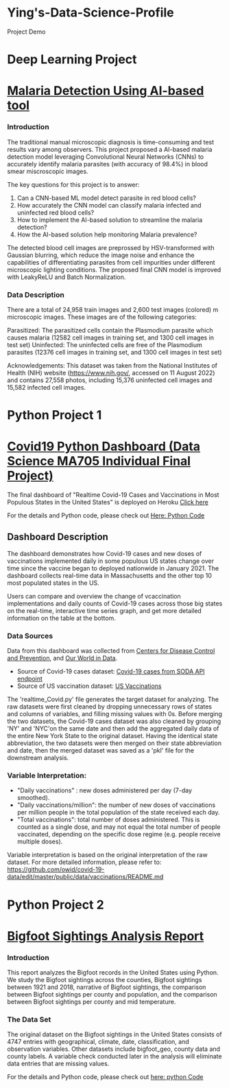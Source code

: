# Ying's-Data-Science-Profile
Project Demo

# Deep Learning Project
# [Malaria Detection Using AI-based tool](https://github.com/hattie913/Malaria_Detection_CNN_Model/blob/main/Notebook_Malaria_Detection_Full_Code.ipynb)
### Introduction 
The traditional manual microscopic diagnosis is time-consuming and test results vary among observers. This project proposed a AI-based malaria detection model leveraging Convolutional Neural Networks (CNNs) to accurately identify malaria parasites (with accuracy of 98.4%) in blood smear miscroscopic images. 

The key questions for this project is to answer:
1) Can a CNN-based ML model detect parasite in red blood cells?
2) How accurately the CNN model can classify malaria infected and uninfected red blood cells?
3) How to implement the AI-based solution to streamline the malaria detection?
4) How the AI-based solution help monitoring Malaria prevalence?


The detected blood cell images are preprossed by HSV-transformed with Gaussian blurring, which reduce the image noise and enhance the capabilities of differentiating parasites from cell impurities under different microscopic lighting conditions. The proposed final CNN model is improved with LeakyReLU and Batch Normalization. 

### Data Description
There are a total of 24,958 train images and 2,600 test images (colored) m microscopic images. These images are of the following categories:

Parasitized: The parasitized cells contain the Plasmodium parasite which causes malaria (12582 cell images in training set, and 1300 cell images in test set)
Uninfected: The uninfected cells are free of the Plasmodium parasites (12376 cell images in training set, and 1300 cell images in test set)

Acknowledgements: This dataset was taken from the National Institutes of Health (NIH) website (https://www.nih.gov/, accessed on 11 August 2022) and contains 27,558 photos, including 15,376 uninfected cell images and 15,582 infected cell images.


# Python Project 1
# [Covid19 Python Dashboard (Data Science MA705 Individual Final Project)](https://ma705covid19-project.herokuapp.com/)


The final dashboard of "Realtime Covid-19 Cases and Vaccinations in Most Populous States in the United States" is deployed on Heroku [Click here](https://ma705covid19-project.herokuapp.com/)

For the details and Python code, please check out [Here: Python Code ](https://github.com/hattie913/ma705-Project-PythonDashboard)

## Dashboard Description

The dashboard demonstrates how Covid-19 cases and new doses of vaccinations implemented daily in some populous US states change over time since the vaccine began to deployed nationwide in January 2021. The dashboard collects real-time data in Massachusetts and the other top 10 most populated states in the US.

Users can compare and overview the change of vcaccination implementations and daily counts of Covid-19 cases across those big states on the real-time, interactive time series graph, and get more detailed information on the table at the bottom.

### Data Sources

Data from this dashboard was collected from [Centers for Disease Control and Prevention](https://covid.cdc.gov/covid-data-tracker/#cases_casesper100klast7days), and [Our World in Data](https://ourworldindata.org/us-states-vaccinations).

- Source of Covid-19 cases dataset: [Covid-19 cases from SODA API endpoint](https://data.cdc.gov/resource/9mfq-cb36.json)
- Source of US vaccination dataset: [US Vaccinations](https://github.com/owid/covid-19-data/tree/master/public/data/vaccinations)

The 'realtime_Covid.py' file generates the target dataset for analyzing. The raw datasets were first cleaned by dropping unnecessary rows of states and columns of variables, and filling missing values with 0s. Before merging the two datasets, the Covid-19 cases dataset was also cleaned by grouping 'NY' and 'NYC'on the same date and then add the aggregated daily data of the entire New York State to the original dataset. Having the identical state abbreviation, the two datasets were then merged on their state abbreviation and date, then the merged dataset was saved as a 'pkl' file for the downstream analysis. 


### Variable Interpretation: 

- "Daily vaccinations" : new doses administered per day (7-day smoothed).
- "Daily vaccinations/million": the number of new doses of vaccinations per million people in the total population of the state received each day.
- "Total vaccinations": total number of doses administered. This is counted as a single dose, and may not equal the total number of people vaccinated, depending on the specific dose regime (e.g. people receive multiple doses). 

Variable interpretation is based on the original interpretation of the raw dataset.
For more detailed information, please refer to: https://github.com/owid/covid-19-data/edit/master/public/data/vaccinations/README.md 

# Python Project 2 
# [Bigfoot Sightings Analysis Report](https://github.com/hattie913/Project-2-Bigfoot/blob/main/Bigfoot_sightings_analysis_report.ipynb)
### Introduction
This report analyzes the Bigfoot records in the United States using Python. We study the Bigfoot sightings across the counties, Bigfoot sightings between 1921 and 2018, narrative of Bigfoot sightings, the comparison between Bigfoot sightings per county and population, and the comparison between Bigfoot sightings per county and mid temperature.

### The Data Set
The original dataset on the Bigfoot sightings in the United States consists of 4747 entries with geographical, climate, date, classification, and observation variables. Other datasets include bigfoot_geo, county data and county labels. A variable check conducted later in the analysis will eliminate data entries that are missing values.

For the details and Python code, please check out [here: python Code](https://github.com/hattie913/Project-2-Bigfoot)
